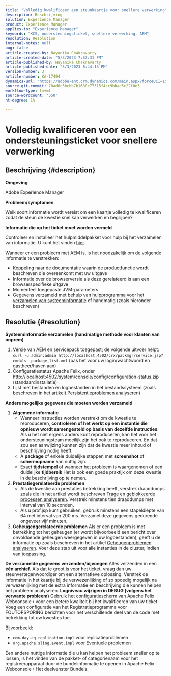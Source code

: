 ```yaml
---
title: "Volledig kwalificeer een steunkaartje voor snellere verwerking"
description: Beschrijving
solution: Experience Manager
product: Experience Manager
applies-to: "Experience Manager"
keywords: "KCS, ondersteuningsticket, snellere verwerking, AEM"
resolution: Resolution
internal-notes: null
bug: false
article-created-by: Nayanika Chakravarty
article-created-date: "5/3/2023 7:57:31 PM"
article-published-by: Nayanika Chakravarty
article-published-date: "5/3/2023 8:44:13 PM"
version-number: 3
article-number: KA-17494
dynamics-url: "https://adobe-ent.crm.dynamics.com/main.aspx?forceUCI=1&pagetype=entityrecord&etn=knowledgearticle&id=18461fbc-ece9-ed11-a7c6-6045bd006b25"
source-git-commit: 70ad6c3bcbb7b1680c77315f4cc9bbad5c22f0e3
workflow-type: tm+mt
source-wordcount: '550'
ht-degree: 1%

---
```


# Volledig kwalificeren voor een ondersteuningsticket voor snellere verwerking

## Beschrijving {#description}


<b>Omgeving</b>

Adobe Experience Manager

<b>Probleem/symptomen</b>

Welk soort informatie wordt vereist om een kaartje volledig te kwalificeren zodat de steun de kwestie snel kan verwerken en begrijpen?

<b>Informatie die op het ticket moet worden vermeld</b>

Controleer en installeer het hulpmiddelpakket voor hulp bij het verzamelen van informatie. U kunt het vinden [hier](https://helpx.adobe.com/experience-manager/kb/index/tools.html).

Wanneer er een probleem met AEM is, is het noodzakelijk om de volgende informatie te verstrekken:

- Koppeling naar de documentatie waarin de productfunctie wordt beschreven die overeenkomt met uw uitgave
- Informatie over de browserversie als deze gerelateerd is aan een browserspecifieke uitgave
- Momenteel toegepaste JVM-parameters
- Gegevens verzameld met behulp van [hulpprogramma voor het verzamelen van systeeminformatie](https://helpx.adobe.com/experience-manager/kb/support-info-collector.html) of handmatig (zoals hieronder beschreven)



## Resolutie {#resolution}

<b>Systeeminformatie verzamelen (handmatige methode voor klanten van onprem)</b>
1. Versie van AEM en servicepack toegepast; de volgende uitvoer helpt: `curl -u admin:admin http://localhost:4502/crx/packmgr/service.jsp?cmd=ls  package_list.xml` (pas het voor uw login/wachtwoord en gastheer/haven aan)
2. Configuratiestatus Apache Felix, onder http://localhost:4502/system/console/config/configuration-status.zip (standaardinstallatie)
3. Lijst met bestanden en logbestanden in het bestandssysteem (zoals beschreven in het artikel) [Persistentieproblemen analyseren](https://helpx.adobe.com/experience-manager/kb/AnalyzePersistenceProblems.html))

<b>Andere mogelijke gegevens die moeten worden verzameld</b>
1. <b>Algemene informatie</b>
   - Wanneer instructies worden verstrekt om de kwestie te reproduceren, <b>controleren of het werkt op een instantie die opnieuw wordt samengesteld op basis van dezelfde instructies</b>. Als u het niet ergens anders kunt reproduceren, kan het voor het ondersteuningsteam moeilijk zijn het ook te reproduceren. En dat zou een aanwijzing kunnen zijn dat de kwestie meer inhoud of beschrijving nodig heeft.
   - A <b>package</b> of enkele duidelijke stappen met <b>screenshot</b> of <b>schermopname</b> kan nuttig zijn.
   - Exact <b>tijdstempel</b> of wanneer het probleem is waargenomen of een duidelijke <b>tijdbereik</b> Het is ook een goede praktijk om deze kwestie in de beschrijving op te nemen.
2. <b>Prestatiegerelateerde problemen</b>
   - Als de kwestie aan prestaties betrekking heeft, verstrek draaddumps zoals die in het artikel wordt beschreven [Trage en geblokkeerde processen analyseren](https://helpx.adobe.com/experience-manager/kb/AnalyzeSlowAndBlockedProcesses.html). Verstrek minstens tien draaddumps met interval van 10 seconden.
   - Als u prof.jsp kunt gebruiken, gebruik minstens een stapeldiepte van 64 met interval van 200 ms. Verzamel deze gegevens gedurende ongeveer vijf minuten.
3. <b>Geheugengerelateerde problemen</b>    Als er een probleem is met betrekking tot het geheugen (er wordt bijvoorbeeld een bericht over onvoldoende geheugen weergegeven in uw logbestanden), geeft u de informatie op zoals beschreven in het artikel [Geheugenproblemen analyseren](https://experienceleague.adobe.com/docs/experience-cloud-kcs/kbarticles/KA-17482.html?lang=en). Voer deze stap uit voor alle instanties in de cluster, indien van toepassing.

<b>De verzamelde gegevens verzenden/bijvoegen</b>
Alles verzenden in een <b>één archief</b>. Als dat te groot is voor het ticket, vraag dan uw steunvertegenwoordiger om een alternatieve oplossing. Verstrek de informatie in het kaartje bij de verwezenlijking of zo spoedig mogelijk na verwezenlijking met de extra informatie en beschrijving die kunnen helpen het probleem analyseren.
<b>Logniveau wijzigen in DEBUG (volgens het verwante probleem)</b>
Gebruik het configuratiescherm van Apache Felix Webconsole › voor een betere kwaliteit bij het kwalificeren van uw ticket. Voeg een configuratie van het Registratieprogramma voor FOUTOPSPORING berichten voor het verschillende deel van de code met betrekking tot uw kwesties toe.

Bijvoorbeeld:

- `com.day.cq.replication.impl` voor replicatieproblemen
- `org.apache.sling.event.impl` voor Eventuele problemen



Een andere nuttige informatie die u kan helpen het probleem sneller op te lossen, is het vinden van de pakket- of categorienaam voor het registreerapparaat door de bundelinformatie te openen in Apache Felix Webconsole › Het deelvenster Bundels.
